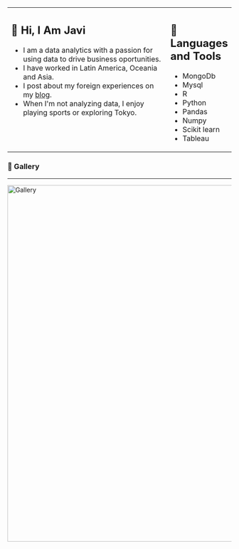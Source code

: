 <table><tr><td valign="top" width="75%">

## 👋 Hi, I Am Javi

- I am a data analytics with a passion for using data to drive business oportunities.
- I have worked in Latin America, Oceania and Asia. 
- I post about my foreign experiences on my <a href="https://Javierreina.com">blog</a>.
- When I'm not analyzing data, I enjoy playing sports or exploring Tokyo.

 
</td><td valign="top" width="25%">

## 🧰 Languages and Tools

- MongoDb
- Mysql
- R
- Python
- Pandas
- Numpy
- Scikit learn
- Tableau
 
</tr></tr></table> 


### 🎨 Gallery

<hr>

<img width="800" alt="Gallery" src="https://user-images.githubusercontent.com/66537664/208020357-9d57cdc2-1146-430b-8227-e4bc8d6877f5.png">
